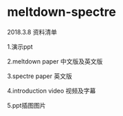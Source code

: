 # meltdown-spectre

2018.3.8 资料清单

1.演示ppt 

2.meltdown paper 中文版及英文版

3.spectre paper 英文版

4.introduction video 视频及字幕

5.ppt插图图片

